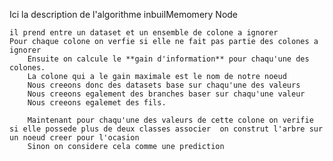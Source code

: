 Ici la description de l'algorithme inbuilMemomery Node

    il prend entre un dataset et un ensemble de colone a ignorer
    Pour chaque colone on verfie si elle ne fait pas partie des colones a ignorer
        Ensuite on calcule le **gain d'information** pour chaqu'une des colones.
        La colone qui a le gain maximale est le nom de notre noeud
        Nous creeons donc des datasets base sur chaqu'une des valeurs
        Nous creeons egalement des branches baser sur chaqu'une valeur
        Nous creeons egalemet des fils. 

        Maintenant pour chaqu'une des valeurs de cette colone on verifie si elle possede plus de deux classes associer  on construt l'arbre sur un noeud creer pour l'ocasion
        Sinon on considere cela comme une prediction